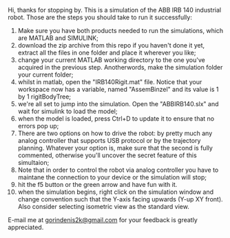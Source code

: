 Hi, thanks for stopping by. This is a simulation of the ABB IRB 140 industrial robot.
Those are the steps you should take to run it successfully:
1. Make sure you have both products needed to run the simulations, which are MATLAB and SIMULINK;
2. download the zip archive from this repo if you haven't done it yet, extract all the files in one folder and place it wherever you like;
3. change your current MATLAB working directory to the one you've acquired in the previous step. Anotherwords, make the simulation folder your current folder;
4. whilst in matlab, open the "IRB140Rigit.mat" file. Notice that your workspace now has a variable, named "AssemBinzel" and its value is 1 by 1 rigitBodyTree;
5. we're all set to jump into the simulation. Open the "ABBIRB140.slx" and wait for simulink to load the model;
6. when the model is loaded, press Ctrl+D to update it to ensure that no errors pop up;
7. There are two options on how to drive the robot: by pretty much any analog controller that supports USB protocol or by the trajectory planning. Whatever your option is, make sure that the second is fully commented, otherwise you'll uncover the secret feature of this simultaion;
8. Note that in order to control the robot via analog controller you have to maintane the connection to your device or the simulation will stop;
9. hit the f5 button or the green arrow and have fun with it.
10. when the simulation begins, right click on the simulation window and change convention such that the Y-axis facing upwards (Y-up XY front). Also consider selecting isometric view as the standard view. 

E-mail me at gorindenis2k@gmail.com for your feedback is greatly appreciated.
